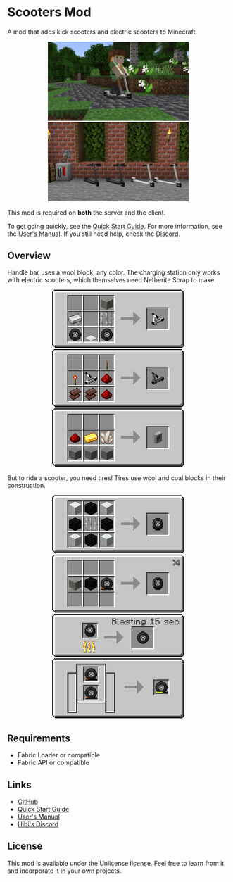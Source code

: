 # Scooters Mod

A mod that adds kick scooters and electric scooters to Minecraft.

<p align="center">
<img alt="Alex riding a kick scooter on a road through the woods" src=".pretty_readme/screenshot_alex.png" width="320px"/>
<img alt="Lineup of a few scooters" src=".pretty_readme/screenshot_lineup.png" width="320px"/>
</p>

This mod is required on **both** the server and the client.

To get going quickly, see the [Quick Start Guide][1]. For more information, see the [User's Manual][2]. If you still need help, check the [Discord][3].

## Overview

Handle bar uses a wool block, any color. The charging station only works with electric scooters, which themselves need Netherite Scrap to make.

<p align="center">
<img src=".pretty_readme/recipe_kick_scooter.png">
<img src=".pretty_readme/recipe_electric_scooter.png">
<img src=".pretty_readme/recipe_charging_station.png">
</p>

But to ride a scooter, you need tires! Tires use wool and coal blocks in their construction.

<p align="center">
<img src=".pretty_readme/recipe_raw_tire.png">
<img src=".pretty_readme/recipe_patching_tire.png">
<img src=".pretty_readme/recipe_vulcanize_tire.png">
<img src=".pretty_readme/recipe_combine_tires.png">
</p>

## Requirements

 - Fabric Loader or compatible
 - Fabric API or compatible

## Links

 - [GitHub](https://github.com/Hibiii/Scooters)
 - [Quick Start Guide][1]
 - [User's Manual][2]
 - [Hibi's Discord][3]

## License

This mod is available under the Unlicense license.
Feel free to learn from it and incorporate it in your own projects.

[1]: https://hibiscus.pet/mods/scooters/quick_start
[2]: https://hibiscus.pet/mods/scooters/manual
[3]: https://discord.gg/Zef3c27dN2